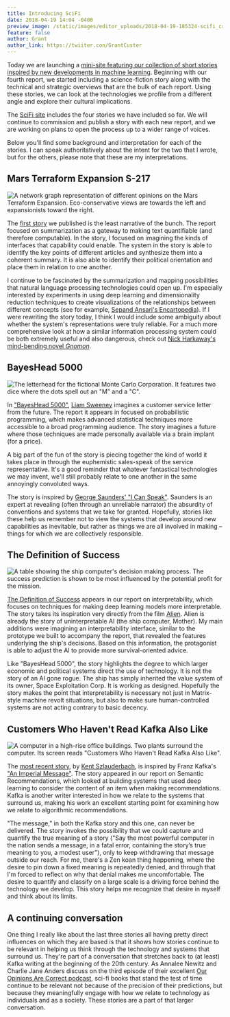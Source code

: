 ```yaml
---
title: Introducing SciFi
date: 2018-04-19 14:04 -0400
preview_image: /static/images/editor_uploads/2018-04-19-185324-scifi_crop.png
feature: false
author: Grant
author_link: https://twiiter.con/GrantCuster
---
```


Today we are launching a [mini-site featuring our collection of short stories inspired by new developments in machine learning](https://scifi.fastforwardlabs.com/).   Beginning with our fourth report, we started including a science-fiction story along with the technical and strategic overviews that are the bulk of each report. Using these stories, we can look at the technologies we profile from a different angle and explore their cultural implications.

The [SciFi site](https://scifi.fastforwardlabs.com/) includes the four stories we have included so far. We will continue to commission and publish a story with each new report, and we are working on plans to open the process up to a wider range of voices.

Below you'll find some background and interpretation for each of the stories. I can speak authoritatively about the intent for the two that I wrote, but for the others, please note that these are my interpretations.

## Mars Terraform Expansion S-217

![A network graph representation of different opinions on the Mars Terraform
Expansion. Eco-conservative views are towards the left and expansionists toward
the right.](https://scifi.fastforwardlabs.com/ff04-scifi_clusters-29d0aaa1f1849f40c08f2295ab4a3238.svg)

The [first story](https://scifi.fastforwardlabs.com/ff04/mars-terraform-expansion-s-217) we published is the least narrative of the bunch. The report focused on summarization as a gateway to making text quantifiable (and therefore computable). In the story, I focused on imagining the kinds of interfaces that capability could enable. The system in the story is able to identify the key points of different articles and synthesize them into a coherent summary. It is also able to identify their political orientation and place them in relation to one another. 

I continue to be fascinated by the summarization and mapping possibilities that natural language processing technologies could open up. I'm especially interested by experiments in using deep learning and dimensionality reduction techniques to create visualizations of the relationships between different concepts (see for example, [Sepand Ansari's Encartopedia](http://encartopedia.fastforwardlabs.com/#/)). If I were rewriting the story today, I think I would include some ambiguity about whether the system's representations were truly reliable. For a much more comprehensive look at how a similar information processing system could be both extremely useful and also dangerous, check out [Nick Harkaway's mind-bending novel *Gnomon*](https://www.amazon.com/dp/B071R1GVX2/).

## BayesHead 5000

![The letterhead for the fictional Monte Carlo Corporation. It features two dice where the dots spell out an "M" and a "C".](https://scifi.fastforwardlabs.com/ff05-scifi-01-ec3c7869ee6382df7d32661e053fa87f.svg)

In ["BayesHead 5000"](https://scifi.fastforwardlabs.com/ff05/bayeshead-5000), [Liam Sweeney](http://www.sr.ithaka.org/people/liam-sweeney/) imagines a customer service letter from the future. The report it appears in focused on probabilistic programming, which makes advanced statistical techniques more accessible to a broad programming audience. The story imagines a future where those techniques are made personally available via a brain implant (for a price).

A big part of the fun of the story is piecing together the kind of world it takes place in through the euphemistic sales-speak of the service representative. It's a good reminder that whatever fantastical technologies we may invent, we'll still probably relate to one another in the same annoyingly convoluted ways.

The story is inspired by [George Saunders' "I Can Speak"](http://www.newyorker.com/magazine/1999/06/21/i-can-speak). Saunders is an expert at revealing (often through an unreliable narrator) the absurdity of conventions and systems that we take for granted. Hopefully, stories like these help us remember not to view the systems that develop around new capabilities as inevitable, but rather as things we are all involved in making &ndash; things for which we are collectively responsible. 

## The Definition of Success

![A table showing the ship computer's decision making process. The success prediction is shown to be most influenced by the potential profit for the mission.](https://scifi.fastforwardlabs.com/ff06-scifi-04-411413ee4b6211655a62558808684045.svg)

[The Definition of Success](https://scifi.fastforwardlabs.com/ff06/the-definition-of-success) appears in our report on interpretability, which focuses on techniques for making deep learning models more interpretable. The story takes its inspiration very directly from the film [Alien](https://en.wikipedia.org/wiki/Alien_(film)). Alien is already the story of uninterpretable AI (the ship computer, Mother). My main additions were imagining an interpretability interface, similar to the prototype we built to accompany the report, that revealed the features underlying the ship's decisions. Based on this information, the protagonist is able to adjust the AI to provide more survival-oriented advice.

Like "BayesHead 5000", the story highlights the degree to which larger economic and political systems direct the use of technology. It is not the story of an AI gone rogue. The ship has simply inherited the value system of its owner, Space Exploitation Corp. It is working as designed. Hopefully the story makes the point that interpretability is necessary not just in Matrix-style machine revolt situations, but also to make sure human-controlled systems are not acting contrary to basic decency.

## Customers Who Haven't Read Kafka Also Like

![A computer in a high-rise office buildings. Two plants surround the computer.
Its screen reads "Customers Who Haven't Read Kafka Also Like".](https://scifi.fastforwardlabs.com/ff07-scifi-01-18d681c9b2c91b1ac2944c7c0ed7dfa0.svg)

The [most recent story](https://scifi.fastforwardlabs.com/ff07/customers-who-havent-read-kafka-also-like), by [Kent Szlauderbach](http://kentszlauderbach.com/), is inspired by Franz Kafka's ["An Imperial Message"](http://home.nwciowa.edu/firth/kafka.htm). The story appeared in our report on Semantic Recommendations, which looked at building systems that used deep learning to consider the content of an item when making recommendations. Kafka is another writer interested in how we relate to the systems that surround us, making his work an excellent starting point for examining how we relate to algorithmic recommendations.

"The message," in both the Kafka story and this one, can never be delivered. The story invokes the possibility that we could capture and quantify the true meaning of a story ("Say the most powerful computer in the nation sends a message, in a fatal error, containing the story’s true meaning to you, a modest user"), only to keep withdrawing that message outside our reach. For me, there's a Zen koan thing happening, where the desire to pin down a fixed meaning is repeatedly denied, and through that I'm forced to reflect on why that denial makes me uncomfortable. The desire to quantify and classify on a large scale is a driving force behind the technology we develop. This story helps me recognize that desire in myself and think about its limits.

## A continuing conversation

One thing I really like about the last three stories all having pretty direct influences on which they are based is that it shows how stories continue to be relevant in helping us think through the technology and systems that surround us. They're part of a conversation that stretches back to (at least) Kafka writing at the beginning of the 20th century. As Annalee Newitz and Charlie Jane Anders discuss on the third episode of their excellent [Our Opinions Are Correct podcast](https://www.ouropinionsarecorrect.com/the-podcast/), sci-fi books that stand the test of time continue to be relevant not because of the precision of their predictions, but because they meaningfully engage with how we relate to technology as individuals and as a society. These stories are a part of that larger conversation.
